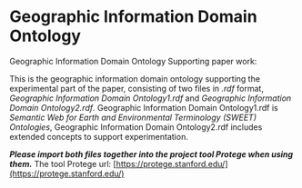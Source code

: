 # Geographic Information Domain Ontology 
 Geographic Information Domain Ontology Supporting paper work:   
 
 This is the geographic information domain ontology supporting the experimental part of the paper, consisting of two files in *.rdf* format, *Geographic Information Domain Ontology1.rdf* and *Geographic Information Domain Ontology2.rdf*. Geographic Information Domain Ontology1.rdf is *Semantic Web for Earth and Environmental Terminology (SWEET) Ontologies*, Geographic Information Domain Ontology2.rdf includes extended concepts to support experimentation.

***Please import both files together into the project tool Protege when using them.***
The tool Protege url: [https://protege.stanford.edu/](https://protege.stanford.edu/)
